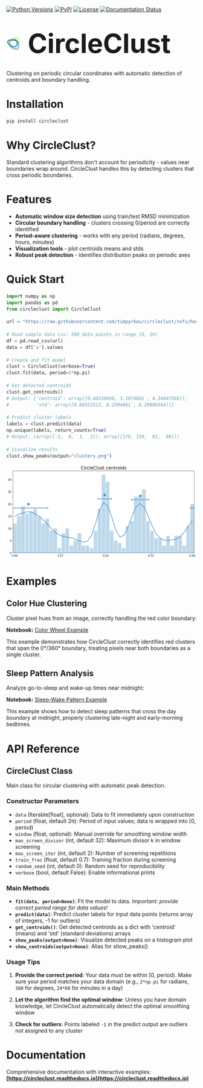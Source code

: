 [![Python Versions](https://img.shields.io/pypi/pyversions/circleclust?style=plastic)](https://pypi.org/project/circleclust/)
[![PyPI](https://img.shields.io/pypi/v/circleclust?style=plastic)](https://pypi.org/project/circleclust/)
[![License](https://img.shields.io/pypi/l/circleclust?style=plastic)](https://opensource.org/licenses/MIT)
[![Documentation Status](https://readthedocs.org/projects/circleclust/badge/?version=latest)](https://circleclust.readthedocs.io/en/latest/?badge=latest)


<h1><p align="left">
  <img src="https://github.com/timpyrkov/circleclust/blob/master/docs/img/logo.png?raw=true" alt="CircleClust logo" height="40" style="vertical-align: middle; margin-right: 10px;">
  <span style="font-size:2.5em; vertical-align: middle;"><b>CircleClust</b></span>
</p></h1>

Clustering on periodic circular coordinates with automatic detection of centroids and boundary handling.

# Installation

```bash
pip install circleclust
```

# Why CircleClust?

Standard clustering algorithms don't account for periodicity - values near boundaries wrap around. CircleClust handles this by detecting clusters that cross periodic boundaries.

# Features

- **Automatic window size detection** using train/test RMSD minimization
- **Circular boundary handling** - clusters crossing 0/period are correctly identified
- **Period-aware clustering** - works with any period (radians, degrees, hours, minutes)
- **Visualization tools** - plot centroids means and stds
- **Robust peak detection** - identifies distribution peaks on periodic axes

# Quick Start

```python
import numpy as np
import pandas as pd
from circleclust import CircleClust

url = "https://raw.githubusercontent.com/timpyrkov/circleclust/refs/heads/master/tests/sample.csv"

# Read sample data csv: 500 data points in range [0, 2π)
df = pd.read_csv(url)
data = df['x'].values

# Create and fit model
clust = CircleClust(verbose=True)
clust.fit(data, period=2*np.pi)

# Get detected centroids
clust.get_centroids()
# Output: {'centroid': array([0.46530696, 3.1074802 , 4.34047566]),
#          'std': array([0.66322512, 0.2304881 , 0.29800344])}

# Predict cluster labels
labels = clust.predict(data)
np.unique(labels, return_counts=True)
# Output: (array([-1,  0,  1,  2]), array([179, 150,  81,  90]))

# Visualize results
clust.show_peaks(output="clusters.png")
```

![Detected Clusters](https://github.com/timpyrkov/circleclust/blob/master/docs/img/clsuters.png?raw=true)

# Examples

## Color Hue Clustering

Cluster pixel hues from an image, correctly handling the red color boundary:

**Notebook:** [Color Wheel Example](https://circleclust.readthedocs.io/en/latest/notebooks/colorwheel.html)

This example demonstrates how CircleClust correctly identifies red clusters that span the 0°/360° boundary, treating pixels near both boundaries as a single cluster.

## Sleep Pattern Analysis

Analyze go-to-sleep and wake-up times near midnight:

**Notebook:** [Sleep-Wake Pattern Example](https://circleclust.readthedocs.io/en/latest/notebooks/sleepwake.html)

This example shows how to detect sleep patterns that cross the day boundary at midnight, properly clustering late-night and early-morning bedtimes.




# API Reference

## CircleClust Class

Main class for circular clustering with automatic peak detection.

### Constructor Parameters

- `data` (Iterable[float], optional): Data to fit immediately upon construction
- `period` (float, default 2π): Period of input values; data is wrapped into [0, period)
- `window` (float, optional): Manual override for smoothing window width
- `max_screen_divisor` (int, default 32): Maximum divisor k in window screening  
- `max_screen_iter` (int, default 2): Number of screening repetitions
- `train_frac` (float, default 0.7): Training fraction during screening
- `random_seed` (int, default 0): Random seed for reproducibility
- `verbose` (bool, default False): Enable informational prints

### Main Methods

- **`fit(data, period=None)`**: Fit the model to data. *Important: provide correct period range for data values!*
- **`predict(data)`**: Predict cluster labels for input data points (returns array of integers, -1 for outliers)
- **`get_centroids()`**: Get detected centroids as a dict with 'centroid' (means) and 'std' (standard deviations) arrays
- **`show_peaks(output=None)`**: Visualize detected peaks on a histogram plot
- **`show_centroids(output=None)`**: Alias for show_peaks()

### Usage Tips

1. **Provide the correct period**: Your data must be within [0, period). Make sure your period matches your data domain (e.g., `2*np.pi` for radians, `360` for degrees, `24*60` for minutes in a day)

2. **Let the algorithm find the optimal window**: Unless you have domain knowledge, let CircleClust automatically detect the optimal smoothing window

3. **Check for outliers**: Points labeled `-1` in the predict output are outliers not assigned to any cluster

# Documentation

Comprehensive documentation with interactive examples: **[https://circleclust.readthedocs.io](https://circleclust.readthedocs.io)**
